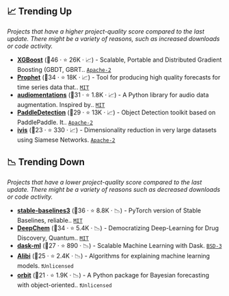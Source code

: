 ## 📈 Trending Up

_Projects that have a higher project-quality score compared to the last update. There might be a variety of reasons, such as increased downloads or code activity._

- <b><a href="https://github.com/dmlc/xgboost">XGBoost</a></b> (🥇46 ·  ⭐ 26K · 📈) - Scalable, Portable and Distributed Gradient Boosting (GBDT, GBRT.. <code><a href="http://bit.ly/3nYMfla">Apache-2</a></code>
- <b><a href="https://github.com/facebook/prophet">Prophet</a></b> (🥇34 ·  ⭐ 18K · 📈) - Tool for producing high quality forecasts for time series data that.. <code><a href="http://bit.ly/34MBwT8">MIT</a></code>
- <b><a href="https://github.com/iver56/audiomentations">audiomentations</a></b> (🥈31 ·  ⭐ 1.8K · 📈) - A Python library for audio data augmentation. Inspired by.. <code><a href="http://bit.ly/34MBwT8">MIT</a></code>
- <b><a href="https://github.com/PaddlePaddle/PaddleDetection">PaddleDetection</a></b> (🥉29 ·  ⭐ 13K · 📈) - Object Detection toolkit based on PaddlePaddle. It.. <code><a href="http://bit.ly/3nYMfla">Apache-2</a></code> <code><img src="https://git.io/JLy1M" style="display:inline;" width="13" height="13"></code>
- <b><a href="https://github.com/beringresearch/ivis">ivis</a></b> (🥉23 ·  ⭐ 330 · 📈) - Dimensionality reduction in very large datasets using Siamese Networks. <code><a href="http://bit.ly/3nYMfla">Apache-2</a></code>

## 📉 Trending Down

_Projects that have a lower project-quality score compared to the last update. There might be a variety of reasons such as decreased downloads or code activity._

- <b><a href="https://github.com/DLR-RM/stable-baselines3">stable-baselines3</a></b> (🥇36 ·  ⭐ 8.8K · 📉) - PyTorch version of Stable Baselines, reliable.. <code><a href="http://bit.ly/34MBwT8">MIT</a></code>
- <b><a href="https://github.com/deepchem/deepchem">DeepChem</a></b> (🥇34 ·  ⭐ 5.4K · 📉) - Democratizing Deep-Learning for Drug Discovery, Quantum.. <code><a href="http://bit.ly/34MBwT8">MIT</a></code> <code><img src="https://git.io/JLy1A" style="display:inline;" width="13" height="13"></code>
- <b><a href="https://github.com/dask/dask-ml">dask-ml</a></b> (🥉27 ·  ⭐ 890 · 📉) - Scalable Machine Learning with Dask. <code><a href="http://bit.ly/3aKzpTv">BSD-3</a></code>
- <b><a href="https://github.com/SeldonIO/alibi">Alibi</a></b> (🥈25 ·  ⭐ 2.4K · 📉) - Algorithms for explaining machine learning models. <code>❗Unlicensed</code>
- <b><a href="https://github.com/uber/orbit">orbit</a></b> (🥉21 ·  ⭐ 1.9K · 📉) - A Python package for Bayesian forecasting with object-oriented.. <code>❗Unlicensed</code>

